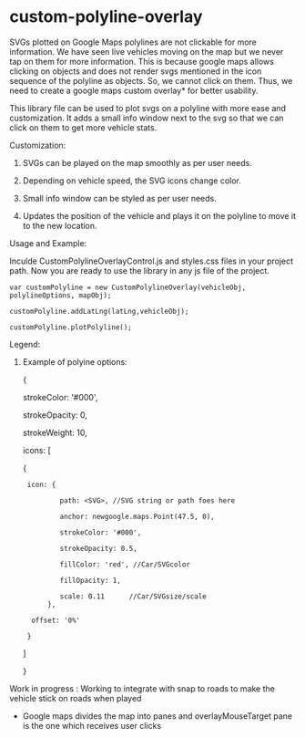 # custom-polyline-overlay
SVGs plotted on Google Maps polylines are not clickable for more information. We have seen live vehicles moving on the map but we never tap on them for more information. This is because google maps allows clicking on objects and does not render svgs mentioned in the icon sequence of the polyline as objects. So, we cannot click on them. Thus, we need to create a google maps custom overlay* for better usability. 

This library file can be used to plot svgs on a polyline with more ease and customization. It adds a small info window next to the svg so that we can click on them to get more vehicle stats. 

Customization: 

1. SVGs can be played on the map smoothly as per user needs.

2. Depending on vehicle speed, the SVG icons change color.

3. Small info window can be styled as per user needs.

4. Updates the position of the vehicle and plays it on the polyline to move it to the new location.

Usage and Example:

Inculde CustomPolylineOverlayControl.js and styles.css files in your project path. Now you are ready to use the library in any js file of the project.

	var customPolyline = new CustomPolylineOverlay(vehicleObj, polylineOptions, mapObj);

	customPolyline.addLatLng(latLng,vehicleObj);

	customPolyline.plotPolyline();

Legend:

1. Example of polyine options:

	{

	strokeColor: '#000',
	
  	strokeOpacity: 0,
	
  	strokeWeight: 10,

	icons: [
	
	{
      		
		icon: {
       
       			path: <SVG>, //SVG string or path foes here
			
        		anchor: newgoogle.maps.Point(47.5, 0),
			
       			strokeColor: '#000',
			
        		strokeOpacity: 0.5,
			
        		fillColor: 'red', //Car/SVGcolor
			
       			fillOpacity: 1,
			
        		scale: 0.11      //Car/SVGsize/scale
     		 },
			
		 offset: '0%'
		 
    	}
	
  	]
	
	}

Work in progress : Working to integrate with snap to roads to make the vehicle stick on roads when played


* Google maps divides the map into panes and overlayMouseTarget pane is the one which receives user clicks
